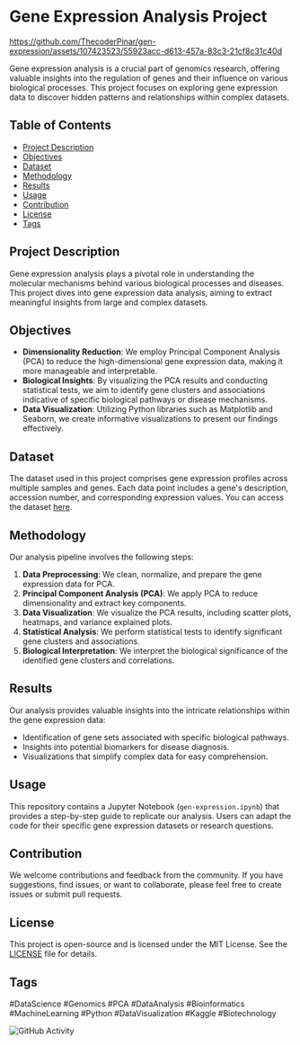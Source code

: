 # Gene Expression Analysis Project





https://github.com/ThecoderPinar/gen-expression/assets/107423523/55923acc-d613-457a-83c3-21cf8c31c40d


Gene expression analysis is a crucial part of genomics research, offering valuable insights into the regulation of genes and their influence on various biological processes. This project focuses on exploring gene expression data to discover hidden patterns and relationships within complex datasets.

## Table of Contents

- [Project Description](#project-description)
- [Objectives](#objectives)
- [Dataset](#dataset)
- [Methodology](#methodology)
- [Results](#results)
- [Usage](#usage)
- [Contribution](#contribution)
- [License](#license)
- [Tags](#tags)

## Project Description

Gene expression analysis plays a pivotal role in understanding the molecular mechanisms behind various biological processes and diseases. This project dives into gene expression data analysis, aiming to extract meaningful insights from large and complex datasets.

## Objectives

- **Dimensionality Reduction**: We employ Principal Component Analysis (PCA) to reduce the high-dimensional gene expression data, making it more manageable and interpretable.
- **Biological Insights**: By visualizing the PCA results and conducting statistical tests, we aim to identify gene clusters and associations indicative of specific biological pathways or disease mechanisms.
- **Data Visualization**: Utilizing Python libraries such as Matplotlib and Seaborn, we create informative visualizations to present our findings effectively.

## Dataset

The dataset used in this project comprises gene expression profiles across multiple samples and genes. Each data point includes a gene's description, accession number, and corresponding expression values. You can access the dataset [here](https://www.kaggle.com/datasets/crawford/gene-expression).

## Methodology

Our analysis pipeline involves the following steps:

1. **Data Preprocessing**: We clean, normalize, and prepare the gene expression data for PCA.
2. **Principal Component Analysis (PCA)**: We apply PCA to reduce dimensionality and extract key components.
3. **Data Visualization**: We visualize the PCA results, including scatter plots, heatmaps, and variance explained plots.
4. **Statistical Analysis**: We perform statistical tests to identify significant gene clusters and associations.
5. **Biological Interpretation**: We interpret the biological significance of the identified gene clusters and correlations.

## Results

Our analysis provides valuable insights into the intricate relationships within the gene expression data:

- Identification of gene sets associated with specific biological pathways.
- Insights into potential biomarkers for disease diagnosis.
- Visualizations that simplify complex data for easy comprehension.

## Usage

This repository contains a Jupyter Notebook (`gen-expression.ipynb`) that provides a step-by-step guide to replicate our analysis. Users can adapt the code for their specific gene expression datasets or research questions.

## Contribution

We welcome contributions and feedback from the community. If you have suggestions, find issues, or want to collaborate, please feel free to create issues or submit pull requests.

## License

This project is open-source and is licensed under the MIT License. See the [LICENSE](LICENSE) file for details.

## Tags

#DataScience #Genomics #PCA #DataAnalysis #Bioinformatics #MachineLearning #Python #DataVisualization #Kaggle #Biotechnology

![GitHub Activity](https://img.shields.io/github/last-commit/ThecoderPinar/gen-expression)
